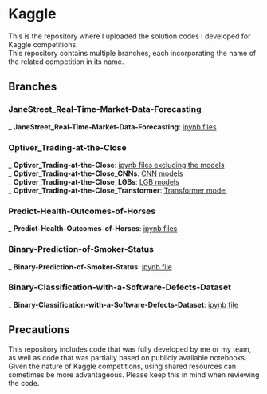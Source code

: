 # Kaggle
This is the repository where I uploaded the solution codes I developed for Kaggle competitions. <br>
This repository contains multiple branches, each incorporating the name of the related competition in its name.

## Branches

### JaneStreet_Real-Time-Market-Data-Forecasting
_ **JaneStreet_Real-Time-Market-Data-Forecasting**: [ipynb files](https://github.com/chanleee/Kaggle/tree/JaneStreet_Real-Time-Market-Data-Forecasting)
### Optiver_Trading-at-the-Close
_ **Optiver_Trading-at-the-Close**: [ipynb files excluding the models](https://github.com/chanleee/Kaggle/tree/Optiver_Trading-at-the-Close)<br>
_ **Optiver_Trading-at-the-Close_CNNs**: [CNN models](https://github.com/chanleee/Kaggle/tree/Optiver_Trading-at-the-Close_CNNs)<br>
_ **Optiver_Trading-at-the-Close_LGBs**: [LGB models](https://github.com/chanleee/Kaggle/tree/Optiver_Trading-at-the-Close_LGBs)<br>
_ **Optiver_Trading-at-the-Close_Transformer**: [Transformer model](https://github.com/chanleee/Kaggle/tree/Optiver_Trading-at-the-Close_Transformer)<br>

### Predict-Health-Outcomes-of-Horses
_ **Predict-Health-Outcomes-of-Horses**: [ipynb files](https://github.com/chanleee/Kaggle/tree/Predict-Health-Outcomes-of-Horses)

### Binary-Prediction-of-Smoker-Status
_ **Binary-Prediction-of-Smoker-Status**: [ipynb file](https://github.com/chanleee/Kaggle/tree/Binary-Prediction-of-Smoker-Status)

### Binary-Classification-with-a-Software-Defects-Dataset
_ **Binary-Classification-with-a-Software-Defects-Dataset**: [ipynb file](https://github.com/chanleee/Kaggle/tree/Binary-Classification-with-a-Software-Defects-Dataset)

## Precautions
This repository includes code that was fully developed by me or my team, as well as code that was partially based on publicly available notebooks. Given the nature of Kaggle competitions, using shared resources can sometimes be more advantageous. Please keep this in mind when reviewing the code.
